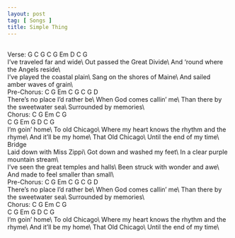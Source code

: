 ```yaml
---
layout: post
tag: [ Songs ]
title: Simple Thing
---
```

<br/>
Verse:  G   C   G   C   G   Em   D   C   G
<br/>
I’ve traveled far and wide\
Out passed the Great Divide\
And ‘round where the Angels reside\
<br/>
I’ve played the coastal plain\
Sang on the shores of Maine\
And sailed amber waves of grain\
<br/>
Pre-Chorus:  C  G  Em  C  G  C  G  D
<br/>
There’s no place I’d rather be\
When God comes callin’ me\
Than there by the sweetwater sea\
Surrounded by memories\
<br/>
Chorus: C   G   Em   C   G
<br/>
C   G   Em   G   D   C   G
<br/>
I’m goin’ home\
To old Chicago\
Where my heart knows the rhythm and the rhyme\
And it’ll be my home\
That Old Chicago\
Until the end of my time\
<br/>
Bridge
<br/>
Laid down with Miss Zippi\
Got down and washed my feet\
In a clear purple mountain stream\
<br/>
I’ve seen the great temples and halls\
Been struck with wonder and awe\
And made to feel smaller than small\
<br/>
Pre-Chorus:  C  G  Em  C  G  C  G  D
<br/>
There’s no place I’d rather be\
When God comes callin’ me\
Than there by the sweetwater sea\
Surrounded by memories\
<br/>
Chorus: C   G   Em   C   G
<br/>
C   G   Em   G   D   C   G
<br/>
I’m goin’ home\
To old Chicago\
Where my heart knows the rhythm and the rhyme\
And it’ll be my home\
That Old Chicago\
Until the end of my time\
<br/>
